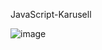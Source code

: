 JavaScript-Karusell

![image](https://user-images.githubusercontent.com/50366078/230791686-97522544-5ad7-41f9-9dc0-016c61d54819.png)
